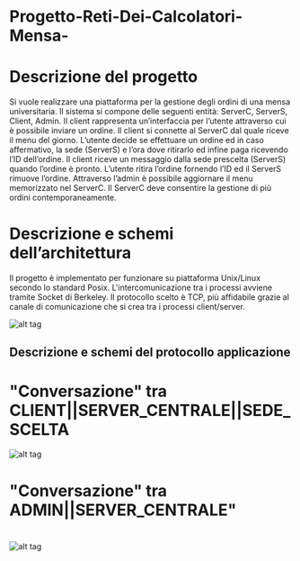 # Progetto-Reti-Dei-Calcolatori-Mensa-

# Descrizione del progetto

Si vuole realizzare una piattaforma per la gestione degli ordini di una mensa universitaria.
Il sistema si compone delle seguenti entità: ServerC, ServerS, Client, Admin. Il client
rappresenta un’interfaccia per l’utente attraverso cui è possibile inviare un ordine. Il client
si connette al ServerC dal quale riceve il menu del giorno. L’utente decide se effettuare un
ordine ed in caso affermativo, la sede (ServerS) e l’ora dove ritirarlo ed infine paga
ricevendo l’ID dell’ordine. Il client riceve un messaggio dalla sede prescelta (ServerS)
quando l’ordine è pronto. L’utente ritira l’ordine fornendo l’ID ed il ServerS rimuove
l’ordine. Attraverso l’admin è possibile aggiornare il menu memorizzato nel ServerC. Il
ServerC deve consentire la gestione di più ordini contemporaneamente.


# Descrizione e schemi dell’architettura
Il progetto è implementato per funzionare su piattaforma Unix/Linux secondo lo standard
Posix. L'intercomunicazione tra i processi avviene tramite Socket di Berkeley. Il protocollo
scelto è TCP, più affidabile grazie al canale di comunicazione che si crea tra i processi
client/server.


![alt tag](http://imageshack.com/a/img924/5885/0uO5lj.png)


## Descrizione e schemi del protocollo applicazione
# 
# "Conversazione" tra CLIENT||SERVER_CENTRALE||SEDE_SCELTA
![alt tag](http://imageshack.com/a/img924/8306/YwsJWP.png)

# "Conversazione" tra ADMIN||SERVER_CENTRALE"
# 
![alt tag](http://imageshack.com/a/img924/1688/nWWg0v.png)
